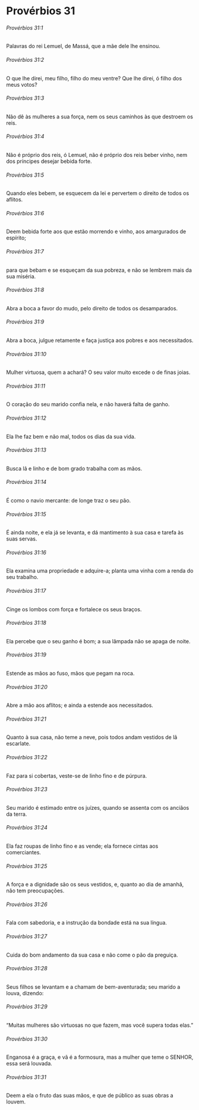 # Provérbios 31

###### Provérbios 31:1

Palavras do rei Lemuel, de Massá, que a mãe dele lhe ensinou.

###### Provérbios 31:2

O que lhe direi, meu filho, filho do meu ventre? Que lhe direi, ó filho dos meus votos?

###### Provérbios 31:3

Não dê às mulheres a sua força, nem os seus caminhos às que destroem os reis.

###### Provérbios 31:4

Não é próprio dos reis, ó Lemuel, não é próprio dos reis beber vinho, nem dos príncipes desejar bebida forte.

###### Provérbios 31:5

Quando eles bebem, se esquecem da lei e pervertem o direito de todos os aflitos.

###### Provérbios 31:6

Deem bebida forte aos que estão morrendo e vinho, aos amargurados de espírito;

###### Provérbios 31:7

para que bebam e se esqueçam da sua pobreza, e não se lembrem mais da sua miséria.

###### Provérbios 31:8

Abra a boca a favor do mudo, pelo direito de todos os desamparados.

###### Provérbios 31:9

Abra a boca, julgue retamente e faça justiça aos pobres e aos necessitados.

###### Provérbios 31:10

Mulher virtuosa, quem a achará? O seu valor muito excede o de finas joias.

###### Provérbios 31:11

O coração do seu marido confia nela, e não haverá falta de ganho.

###### Provérbios 31:12

Ela lhe faz bem e não mal, todos os dias da sua vida.

###### Provérbios 31:13

Busca lã e linho e de bom grado trabalha com as mãos.

###### Provérbios 31:14

É como o navio mercante: de longe traz o seu pão.

###### Provérbios 31:15

É ainda noite, e ela já se levanta, e dá mantimento à sua casa e tarefa às suas servas.

###### Provérbios 31:16

Ela examina uma propriedade e adquire-a; planta uma vinha com a renda do seu trabalho.

###### Provérbios 31:17

Cinge os lombos com força e fortalece os seus braços.

###### Provérbios 31:18

Ela percebe que o seu ganho é bom; a sua lâmpada não se apaga de noite.

###### Provérbios 31:19

Estende as mãos ao fuso, mãos que pegam na roca.

###### Provérbios 31:20

Abre a mão aos aflitos; e ainda a estende aos necessitados.

###### Provérbios 31:21

Quanto à sua casa, não teme a neve, pois todos andam vestidos de lã escarlate.

###### Provérbios 31:22

Faz para si cobertas, veste-se de linho fino e de púrpura.

###### Provérbios 31:23

Seu marido é estimado entre os juízes, quando se assenta com os anciãos da terra.

###### Provérbios 31:24

Ela faz roupas de linho fino e as vende; ela fornece cintas aos comerciantes.

###### Provérbios 31:25

A força e a dignidade são os seus vestidos, e, quanto ao dia de amanhã, não tem preocupações.

###### Provérbios 31:26

Fala com sabedoria, e a instrução da bondade está na sua língua.

###### Provérbios 31:27

Cuida do bom andamento da sua casa e não come o pão da preguiça.

###### Provérbios 31:28

Seus filhos se levantam e a chamam de bem-aventurada; seu marido a louva, dizendo:

###### Provérbios 31:29

“Muitas mulheres são virtuosas no que fazem, mas você supera todas elas.”

###### Provérbios 31:30

Enganosa é a graça, e vã é a formosura, mas a mulher que teme o SENHOR, essa será louvada.

###### Provérbios 31:31

Deem a ela o fruto das suas mãos, e que de público as suas obras a louvem.

